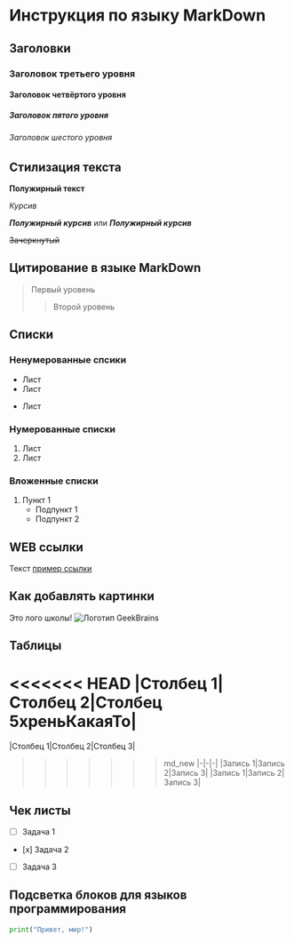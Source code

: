 # Инструкция по языку MarkDown

## Заголовки
### Заголовок третьего уровня
#### Заголовок четвёртого уровня
##### Заголовок пятого уровня
###### Заголовок шестого уровня

## Стилизация текста

**Полужирный текст**

*Курсив*

***Полужирный курсив*** или ___Полужирный курсив___

~~Зачеркнутый~~

## Цитирование в языке MarkDown
> Первый уровень
>> Второй уровень

## Списки
### Ненумерованные спсики

* Лист
* Лист
- Лист

### Нумерованные списки

1. Лист
2. Лист

### Вложенные списки

1. Пункт 1
    - Подпункт 1
    - Подпункт 2

## WEB ссылки
Текст [пример ссылки](http.example.com "Всплывающая подсказка")

## Как добавлять картинки
Это лого школы!
![Логотип GeekBrains](Geekbrains_logo.svg "GB logo")

## Таблицы
<<<<<<< HEAD
|Столбец 1|Столбец 2|Столбец 5хреньКакаяТо|
=======
|Столбец 1|Столбец 2|Столбец 3|
>>>>>>> md_new
|-|-|-|
|Запись 1|Запись 2|Запись 3|
|Запись 1|Запись 2|Запись 3|

## Чек листы
- [ ] Задача 1
- [х] Задача 2
- [ ] Задача 3

## Подсветка блоков для языков программирования
```python
print("Привет, мир!")
```